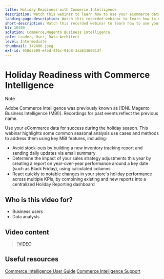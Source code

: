 ```yaml
---
title: Holiday Readiness with Commerce Intelligence
description: Watch this webinar to learn how to use your eCommerce data for success during the holiday season.
landing-page-description: Watch this recorded webinar to learn how to use your eCommerce data for success during the holiday season.
short-description: Watch this recorded webinar to learn how to use your eCommerce data for success during the holiday season.
kt: 10409
solution: Commerce,Magento Business Intelligence
role: Leader, User, Data Architect
level: Intermediate
thumbnail: 342496.jpeg
exl-id: 958d2e09-e4bd-4f6c-91d8-3aa83368013f
---
```

# Holiday Readiness with Commerce Intelligence

>[!NOTE]
>
>Adobe Commerce Intelligence was previously known as [!DNL Magento Business Intelligence (MBI)]. Recordings for past events reflect the previous name.

Use your eCommerce data for success during the holiday season. This webinar highlights some common seasonal analysis use cases and methods to address them using key MBI features, including:

- Avoid stock-outs by building a new inventory tracking report and sending daily updates via email summary
- Determine the impact of your sales strategy adjustments this year by creating a report on year-over-year performance around a key date (such as Black Friday), using calculated columns
- React quickly to notable changes in your store's holiday performance across multiple KPIs, by combining existing and new reports into a centralized Holiday Reporting dashboard

## Who is this video for?

- Business users
- Data analysts

## Video content

>[!VIDEO](https://video.tv.adobe.com/v/342496?quality=12&learn=on)

## Useful resources

[Commerce Intelligence User Guide](https://experienceleague.adobe.com/docs/commerce-business-intelligence/mbi/guide-overview.html)
[Commerce Intelligence Support](https://experienceleague.adobe.com/docs/commerce-knowledge-base/kb/troubleshooting/miscellaneous/mbi-service-policies.html)
